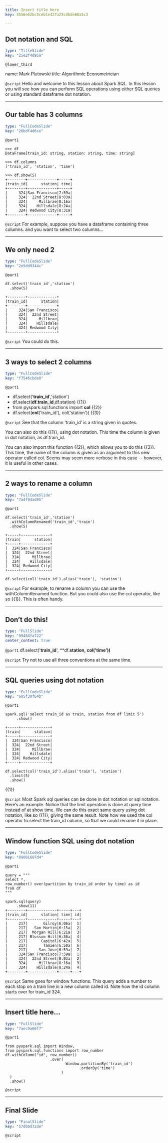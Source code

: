 ```yaml
---
title: Insert title here
key: 3556e62bc5ceb1e427a23c4bde60a5c3

---
```

## Dot notation and SQL

```yaml
type: "TitleSlide"
key: "25e2f4d95a"
```

`@lower_third`

name: Mark Plutowski
title: Algorithmic Econometrician


`@script`
Hello and welcome to this lesson about Spark SQL. In this lesson you will see how you can perform SQL operations using either SQL queries or using standard dataframe dot notation.


---
## Our table has 3 columns

```yaml
type: "FullCodeSlide"
key: "26bdf4d6ce"
```

`@part1`
```
>>> df
DataFrame[train_id: string, station: string, time: string]
```

```
>>> df.columns
['train_id', 'station', 'time']
```


```
>>> df.show(5)
+--------+-------------+-----+
|train_id|      station| time|
+--------+-------------+-----+
|     324|San Francisco|7:59a|
|     324|  22nd Street|8:03a|
|     324|     Millbrae|8:16a|
|     324|    Hillsdale|8:24a|
|     324| Redwood City|8:31a|
+--------+-------------+-----+
```


`@script`
For example, suppose you have a dataframe containing three columns. and you want to select two columns...


---
## We only need 2

```yaml
type: "FullCodeSlide"
key: "2e5dd9344c"
```

`@part1`
```
df.select('train_id','station')
  .show(5)

+--------+-------------+
|train_id|      station|
+--------+-------------+
|     324|San Francisco|
|     324|  22nd Street|
|     324|     Millbrae|
|     324|    Hillsdale|
|     324| Redwood City|
+--------+-------------+
```


`@script`
You could do this.


---
## 3 ways to select 2 columns

```yaml
type: "FullCodeSlide"
key: "f7546cbde8"
```

`@part1`
- df.select('**train_id**','station')
- df.select(**df.train_id**,df.station) {{1}}
- from pyspark.sql.functions import **col** {{2}} 
- df.select(**col**('train_id'), col('station')) {{3}}


`@script`
See that the column ‘train_id’ is a string given in quotes. 

You can also do this {{1}}, using dot notation.  This time the column is given in dot notation, as df.train_id.

You can also import this function {{2}}, which allows you to do this {{3}}.  This time, the name of the column is given as an argument to this new operator called col. Seems may seem more verbose in this case -- however, it is useful in other cases.


---
## 2 ways to rename a column

```yaml
type: "FullCodeSlide"
key: "7a4f94ad95"
```

`@part1`
```
df.select('train_id','station')
  .withColumnRenamed('train_id','train')
  .show(5)
```

```
+-----+-------------+
|train|      station|
+-----+-------------+
|  324|San Francisco|
|  324|  22nd Street|
|  324|     Millbrae|
|  324|    Hillsdale|
|  324| Redwood City|
+-----+-------------+
```

```
df.select(col('train_id').alias('train'), 'station')
```


`@script`
For example, to rename a column you can use the withColumnRenamed function.  But you could also use the col operator, like so {{1}}.  This is often handy.


---
## Don’t do this!

```yaml
type: "FullSlide"
key: "99484fa722"
center_content: true
```

`@part1`
df.select('**train_id**',  **df.**station,  **col**('time'))**


`@script`
Try not to use all three conventions at the same time.


---
## SQL queries using dot notation

```yaml
type: "FullCodeSlide"
key: "605f38f64b"
```

`@part1`
```
spark.sql('select train_id as train, station from df limit 5')
     .show()
```

```
+-----+-------------+
|train|      station|
+-----+-------------+
|  324|San Francisco|
|  324|  22nd Street|
|  324|     Millbrae|
|  324|    Hillsdale|
|  324| Redwood City|
+-----+-------------+
```

```
df.select(col('train_id').alias('train'), 'station')
  .limit(5)
  .show()
```
{{1}}


`@script`
Most Spark sql queries can be done in dot notation or sql notation.  Here’s an example.  Notice that the limit operation is done at query time instead of at show time.  We can do this exact same query using dot notation, like so {{1}}, giving the same result. Note how we used the col operator to select the train_id column, so that we could rename it in place.


---
## Window function SQL using dot notation

```yaml
type: "FullCodeSlide"
key: "89001687d4"
```

`@part1`
```
query = """
select *, 
row_number() over(partition by train_id order by time) as id 
from df
"""
```

```
spark.sql(query)
     .show(11)
+--------+-------------+-----+---+
|train_id|      station| time| id|
+--------+-------------+-----+---+
|     217|       Gilroy|6:06a|  1|
|     217|   San Martin|6:15a|  2|
|     217|  Morgan Hill|6:21a|  3|
|     217| Blossom Hill|6:36a|  4|
|     217|      Capitol|6:42a|  5|
|     217|       Tamien|6:50a|  6|
|     217|     San Jose|6:59a|  7|
|     324|San Francisco|7:59a|  1|
|     324|  22nd Street|8:03a|  2|
|     324|     Millbrae|8:16a|  3|
|     324|    Hillsdale|8:24a|  4|
+--------+-------------+-----+---+
```


`@script`
Same goes for window functions.   This query adds a number to each stop on a train line in a new column called id. Note how the id column starts over for train_id 324.


---
## Insert title here...

```yaml
type: "FullSlide"
key: "7aec9a66f7"
```

`@part1`
```
from pyspark.sql import Window, 
from pyspark.sql.functions import row_number
df.withColumn("id", row_number()
                    .over(
                           Window.partitionBy('train_id')
                                 .orderBy('time')
                         )
  )
  .show()
```


`@script`



---
## Final Slide

```yaml
type: "FinalSlide"
key: "57db0d72de"
```

`@script`


